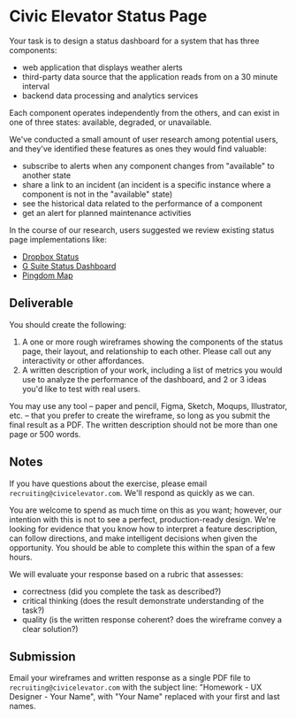 # Civic Elevator Status Page

Your task is to design a status dashboard for a system that has three components:

- web application that displays weather alerts
- third-party data source that the application reads from on a 30 minute interval
- backend data processing and analytics services

Each component operates independently from the others, and can exist in one of three states: available, degraded, or unavailable.

We've conducted a small amount of user research among potential users, and they've identified these features as ones they would find valuable:

- subscribe to alerts when any component changes from "available" to another state
- share a link to an incident (an incident is a specific instance where a component is not in the "available" state)
- see the historical data related to the performance of a component
- get an alert for planned maintenance activities

In the course of our research, users suggested we review existing status page implementations like:

- [Dropbox Status](https://status.dropbox.com/)
- [G Suite Status Dashboard](https://www.google.com/appsstatus#hl=en&v=status_)
- [Pingdom Map](https://livemap.pingdom.com/)

## Deliverable

You should create the following:

1. A one or more rough wireframes showing the components of the status page, their layout, and relationship to each other. Please call out any interactivity or other affordances.
2. A written description of your work, including a list of metrics you would use to analyze the performance of the dashboard, and 2 or 3 ideas you'd like to test with real users.

You may use any tool – paper and pencil, Figma, Sketch, Moqups, Illustrator, etc. – that you prefer to create the wireframe, so long as you submit the final result as a PDF. The written description should not be more than one page or 500 words.

## Notes

If you have questions about the exercise, please email `recruiting@civicelevator.com`. We'll respond as quickly as we can.

You are welcome to spend as much time on this as you want; however, our intention with this is not to see a perfect, production-ready design. We're looking for evidence that you know how to interpret a feature description, can follow directions, and make intelligent decisions when given the opportunity. You should be able to complete this within the span of a few hours.

We will evaluate your response based on a rubric that assesses:

- correctness (did you complete the task as described?)
- critical thinking (does the result demonstrate understanding of the task?)
- quality (is the written response coherent? does the wireframe convey a clear solution?)

## Submission

Email your wireframes and written response as a single PDF file to `recruiting@civicelevator.com` with the subject line: "Homework - UX Designer - Your Name", with "Your Name" replaced with your first and last names.